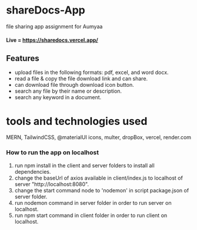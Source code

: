 # shareDocs-App
file sharing app assignment for Aumyaa

#### Live = https://sharedocs.vercel.app/

## Features
- upload files in the following formats: pdf, excel, and word docx.
- read a file & copy the file download link and can share.
- can download file through download icon button.
- search any file by their name or description.
- search any keyword in a document.

# tools and technologies used
  MERN, TailwindCSS, @materialUI icons, multer, dropBox, vercel, render.com 

### How to run the app on localhost
1. run npm install in the client and server folders to install all dependencies.
2. change the baseUrl of axios available in client/index.js to localhost of server "http://localhost:8080".
3. change the start command node to 'nodemon' in script package.json of server folder.
4. run nodemon command in server folder in order to run server on localhost.
5. run npm start command in client folder in order to run client on localhost.
